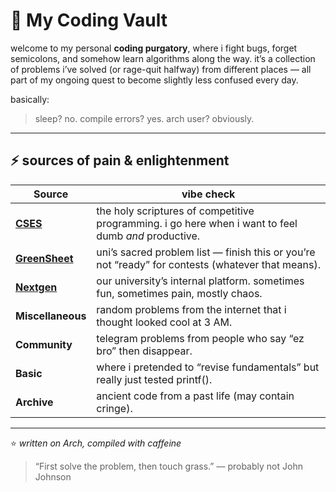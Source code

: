 # 🧠 My Coding Vault

welcome to my personal **coding purgatory**, where i fight bugs, forget semicolons, and somehow learn algorithms along the way.
it’s a collection of problems i’ve solved (or rage-quit halfway) from different places — all part of my ongoing quest to become slightly less confused every day.

basically:

> sleep? no.
> compile errors? yes.
> arch user? obviously.

---

## ⚡ sources of pain & enlightenment

| Source                                                                                                                 | vibe check                                                                                           |
| ---------------------------------------------------------------------------------------------------------------------- | ---------------------------------------------------------------------------------------------------- |
| [**CSES**](https://cses.fi/problemset/)                                                                                | the holy scriptures of competitive programming. i go here when i want to feel dumb _and_ productive. |
| [**GreenSheet**](https://docs.google.com/spreadsheets/d/18xKoNe8tlTGH6DMXfY0zU5dRW2OsIblW9nyxe4B0nwU/edit?usp=sharing) | uni’s sacred problem list — finish this or you’re not “ready” for contests (whatever that means).    |
| [**Nextgen**](https://diunextgen.com)                                                                                  | our university’s internal platform. sometimes fun, sometimes pain, mostly chaos.                     |
| **Miscellaneous**                                                                                                      | random problems from the internet that i thought looked cool at 3 AM.                                |
| **Community**                                                                                                          | telegram problems from people who say “ez bro” then disappear.                                       |
| **Basic**                                                                                                              | where i pretended to “revise fundamentals” but really just tested printf().                          |
| **Archive**                                                                                                            | ancient code from a past life (may contain cringe).                                                  |

---

⭐ _written on Arch, compiled with caffeine_

> “First solve the problem, then touch grass.” — probably not John Johnson
